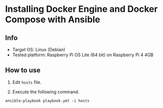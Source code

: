 # Installing Docker Engine and Docker Compose with Ansible

## Info
- Target OS: Linux (Debian)
- Tested platform: Raspberry Pi OS Lite (64 bit) on Raspberry Pi 4 4GB

## How to use
1. Edit `hosts` file.

2. Execute the following command.

```
ansible-playbook playbook.yml -i hosts
```
